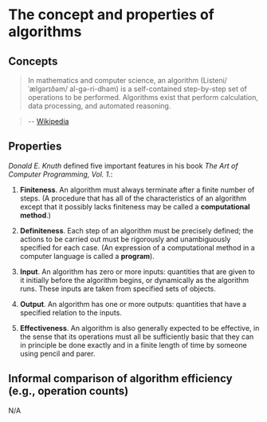 # The concept and properties of algorithms

## Concepts

> In mathematics and computer science, an algorithm (Listeni/ˈælɡərɪðəm/ al-gə-ri-dhəm) is a self-contained step-by-step set of operations to be performed. Algorithms exist that perform calculation, data processing, and automated reasoning.

> -- [Wikipedia][01]

## Properties

*Donald E. Knuth* defined five important features in his book *The Art of Computer Programming, Vol. 1.*:

1. **Finiteness**. An algorithm must always terminate after a finite number of steps. (A procedure that has all of the characteristics of an algorithm except that it possibly lacks finiteness may be called a **computational method**.)

1. **Definiteness**. Each step of an algorithm must be precisely defined; the actions to be carried out must be rigorously and unambiguously specified for each case. (An expression of a computational method in a computer language is called a **program**).

1. **Input**. An algorithm has zero or more inputs: quantities that are given to it initially before the algorithm begins, or dynamically as the algorithm runs. These inputs are taken from specified sets of objects.

1. **Output**. An algorithm has one or more outputs: quantities that have a specified relation to the inputs.

1. **Effectiveness**. An algorithm is also generally expected to be effective, in the sense that its operations must all be sufficiently basic that they can in principle be done exactly and in a finite length of time by someone using pencil and parer.

## Informal comparison of algorithm efficiency (e.g., operation counts)

N/A

[01]: https://en.wikipedia.org/wiki/Algorithm